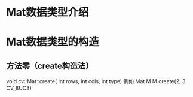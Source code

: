 # Mat数据类型介绍

# Mat数据类型的构造
## 方法零（create构造法）
void cv::Mat::create(
                    int rows, 
                    int cols, 
                    int type)
例如
Mat M
M.create(2, 3, CV_8UC3)
